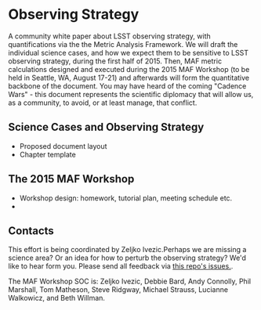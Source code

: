 # Observing Strategy

A community white paper about LSST observing strategy, with quantifications via the the Metric Analysis Framework. We will draft the individual science cases, and how we expect them to be sensitive to LSST observing strategy, during the first half of 2015. Then, MAF metric calculations designed and executed during the 2015 MAF Workshop (to be held in Seattle, WA, August 17-21) and afterwards will form the quantitative backbone of the document. You may have heard of the coming  "Cadence Wars" - this document represents the scientific diplomacy that will allow us, as a community, to avoid, or at least manage, that conflict.

## Science Cases and Observing Strategy

* Proposed document layout
* Chapter template

## The 2015 MAF Workshop 

* Workshop design: homework, tutorial plan, meeting schedule etc.
* <Link to meeting website>

## Contacts

This effort is being coordinated by Zeljko Ivezic.Perhaps we are missing a science area? Or an idea for how to perturb the observing strategy? We'd like to hear form you. Please send all feedback via [this repo's issues.](https://github.com/LSSTScienceCollaborations/ObservingStrategy/issues).

The MAF Workshop SOC is: Zeljko Ivezic, Debbie Bard, Andy Connolly, Phil Marshall, Tom Matheson, Steve Ridgway, Michael Strauss, Lucianne Walkowicz, and Beth Willman.

